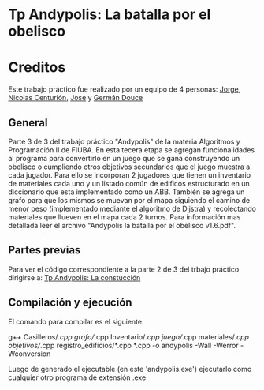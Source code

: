 # Tp Andypolis: La batalla por el obelisco

# Creditos
Este trabajo práctico fue realizado por un equipo de 4 personas:
[Jorge](https://github.com/blaufoxj), [Nicolas Centurión](https://github.com/NicolasCenturion), [Jose](https://github.com/Jsf-MK-ian) y [Germán Douce](https://github.com/germandus)

## General

Parte 3 de 3 del trabajo práctico "Andypolis" de la materia Algoritmos y Programación II de FIUBA.
En esta tecera etapa se agregan funcionalidades al programa para convertirlo en un juego que se gana construyendo un 
obelisco o cumpliendo otros objetivos secundarios que el juego muestra a cada jugador. Para ello se incorporan 2 jugadores que tienen un inventario de materiales cada uno y un listado común de edificos estructurado en un diccionario que esta implementado como un ABB. También se agrega un grafo para que los mismos se muevan por el mapa siguiendo el camino de menor peso (implementado mediante el algoritmo de Dijstra) y recolectando materiales que llueven en el mapa cada 2 turnos. 
Para información mas detallada leer el archivo  "Andypolis la batalla por el obelisco v1.6.pdf".

## Partes previas
Para ver el código correspondiente a la parte 2 de 3 del trbajo práctico dirigirse a:
[Tp Andypolis: La constucción](https://github.com/germandus/Tp-Andypolis-la-construccion)

## Compilación y ejecución

El comando para compilar es el siguiente: 

g++ Casilleros/*.cpp grafo/*.cpp Inventario/*.cpp juego/*.cpp materiales/*.cpp objetivos/*.cpp registro_edificios/*.cpp  *.cpp -o andypolis -Wall -Werror -Wconversion

Luego de generado el ejecutable (en este 'andypolis.exe') ejecutarlo como cualquier otro programa de extensión .exe

